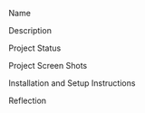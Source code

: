 Name

Description

Project Status

Project Screen Shots
 
Installation and Setup Instructions

Reflection
